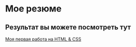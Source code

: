 # Мое резюме

## Результат вы можете посмотреть тут

[Моя первая работа на HTML & СSS](https://andreygor87.github.io/resume/)

